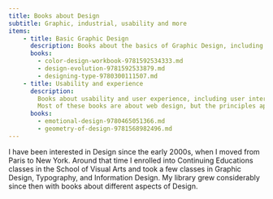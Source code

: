 ```yaml
---
title: Books about Design
subtitle: Graphic, industrial, usability and more
items:
    - title: Basic Graphic Design
      description: Books about the basics of Graphic Design, including color, typography, and layout.
      books:
        - color-design-workbook-9781592534333.md
        - design-evolution-9781592533879.md
        - designing-type-9780300111507.md
    - title: Usability and experience
      description: 
        Books about usability and user experience, including user interface design, user research, and user testing.
        Most of these books are about web design, but the principles apply to other types of design as well.
      books:
        - emotional-design-9780465051366.md
        - geometry-of-design-9781568982496.md
---
```


I have been interested in Design since the early 2000s, when I moved from Paris to New York. Around that time I enrolled into Continuing Educations classes in the School of Visual Arts and took a few classes in Graphic Design, Typography, and Information Design. My library grew considerably since then with books about different aspects of Design.